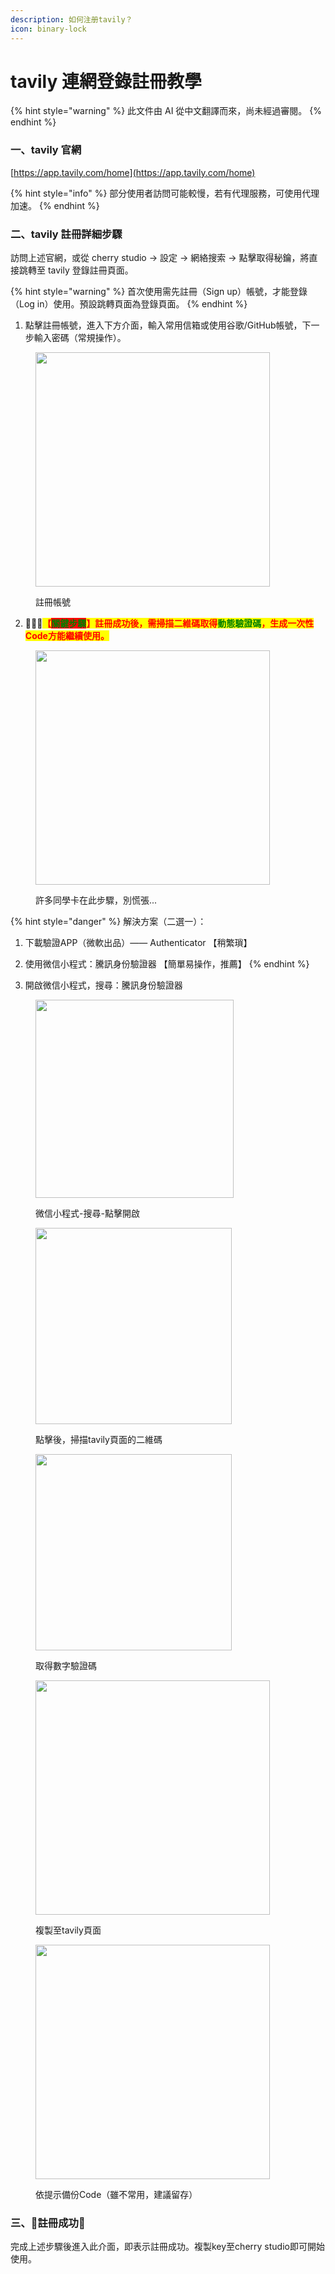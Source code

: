 ```yaml
---
description: 如何注册tavily？
icon: binary-lock
---
```

# tavily 連網登錄註冊教學


{% hint style="warning" %}
此文件由 AI 從中文翻譯而來，尚未經過審閱。
{% endhint %}




### 一、tavily 官網

[https://app.tavily.com/home](https://app.tavily.com/home)

{% hint style="info" %}
部分使用者訪問可能較慢，若有代理服務，可使用代理加速。
{% endhint %}

### 二、tavily 註冊詳細步驟

訪問上述官網，或從 cherry studio → 設定 → 網絡搜索 → 點擊取得秘鑰，將直接跳轉至 tavily 登錄註冊頁面。

{% hint style="warning" %}
首次使用需先註冊（Sign up）帳號，才能登錄（Log in）使用。預設跳轉頁面為登錄頁面。
{% endhint %}

1.  點擊註冊帳號，進入下方介面，輸入常用信箱或使用谷歌/GitHub帳號，下一步輸入密碼（常規操作）。

<figure><img src="../../.gitbook/assets/image (117).png" alt="" width="375"><figcaption><p>註冊帳號</p></figcaption></figure>

2.   🚨🚨🚨<mark style="color:red;">**【**</mark><mark style="color:green;background-color:red;">**關鍵步驟**</mark><mark style="color:red;">**】**</mark><mark style="color:red;">**註冊成功後，需掃描二維碼取得**</mark><mark style="color:green;">**動態驗證碼**</mark><mark style="color:red;">**，生成一次性Code方能繼續使用。**</mark>

<figure><img src="../../.gitbook/assets/image (118).png" alt="" width="375"><figcaption><p>許多同學卡在此步驟，別慌張...</p></figcaption></figure>

{% hint style="danger" %}
解決方案（二選一）：
1. 下載驗證APP（微軟出品）—— Authenticator 【稍繁瑣】
2. 使用微信小程式：騰訊身份驗證器 【簡單易操作，推薦】
{% endhint %}

3.  開啟微信小程式，搜尋：騰訊身份驗證器

<figure><img src="../../.gitbook/assets/image (119).png" alt="" width="317"><figcaption><p>微信小程式-搜尋-點擊開啟</p></figcaption></figure>

<figure><img src="../../.gitbook/assets/image (120).png" alt="" width="314"><figcaption><p>點擊後，掃描tavily頁面的二維碼</p></figcaption></figure>

<figure><img src="../../.gitbook/assets/image (123).png" alt="" width="314"><figcaption><p>取得數字驗證碼</p></figcaption></figure>

<figure><img src="../../.gitbook/assets/image (122).png" alt="" width="375"><figcaption><p>複製至tavily頁面</p></figcaption></figure>

<figure><img src="../../.gitbook/assets/image (124).png" alt="" width="375"><figcaption><p>依提示備份Code（雖不常用，建議留存）</p></figcaption></figure>

### 三、🎉註冊成功🎉

完成上述步驟後進入此介面，即表示註冊成功。複製key至cherry studio即可開始使用。

<figure><img src="../../.gitbook/assets/image (114).png" alt=""><figcaption></figcaption></figure>
